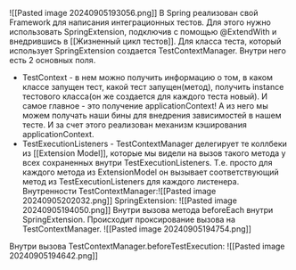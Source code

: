 
![[Pasted image 20240905193056.png]]
В Spring реализован свой Framework для написания интеграционных тестов. Для этого нужно использовать SpringExtension, подключив с помощью @ExtendWith и внедрившись в [[Жизненный цикл тестов]].
Для класса теста, который использует SpringExtension создается TestContextManager. Внутри него есть 2 основных поля.
- TestContext - в нем можно получить информацию о том, в каком классе запущен тест, какой тест запущен(метод), получить instance тестового класса(он же создается для каждого теста новый). И самое главное - это получение applicationContext! А из него мы можем получать наши бины для внедрения зависимостей в нашем тесте. И за счет этого реализован механизм кэширования applicationContext.
- TestExecutionListeners - TestContextManager делегирует те коллбеки из [[Extension Model]], которые мы видели на вызов такого метода у всех сохраненных внутри TestExecutionListeners. Т.е. просто для каждого метода из ExtensionModel он вызывает соответствующий метод из TestExecutionListeners для каждого листенера.
Внутренности TestContextManager:![[Pasted image 20240905202032.png]]
SpringExtension:
![[Pasted image 20240905194050.png]]
Внутри вызова метода beforeEach внутри SpringExtension. Происходит проксирование вызова на TestContextManager. 
![[Pasted image 20240905194754.png]]

Внутри вызова TestContextManager.beforeTestExecution:
![[Pasted image 20240905194642.png]]

